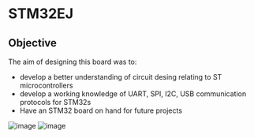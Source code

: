 # STM32EJ

## Objective

The aim of designing this board was to:
  - develop a better understanding of circuit desing relating to ST microcontrollers
  - develop a working knowledge of UART, SPI, I2C, USB communication protocols for STM32s
  - Have an STM32 board on hand for future projects
  
  
![image](https://user-images.githubusercontent.com/78376139/208085888-6dca229b-413b-44f3-bc79-1d3050f403cb.jpg)
![image](https://user-images.githubusercontent.com/78376139/208085910-dc280b7b-e6be-4681-92bd-6efc7785cb81.jpg)
